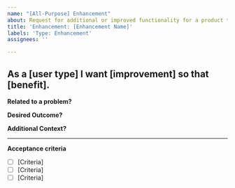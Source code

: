 ```yaml
---
name: "[All-Purpose] Enhancement"
about: Request for additional or improved functionality for a product to make something more simpler, powerful, or accessible
title: 'Enhancement: [Enhancement Name]'
labels: 'Type: Enhancement'
assignees: ''

---
```


## As a [user type] I want [improvement] so that [benefit].


**Related to a problem?**


**Desired Outcome?**


**Additional Context?**


---
**Acceptance criteria**

- [ ] [Criteria]
- [ ] [Criteria]
- [ ] [Criteria]
